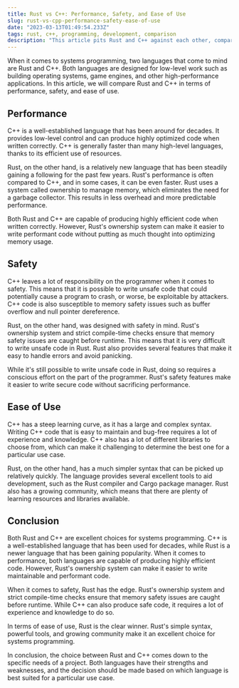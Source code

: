 ```yaml
---
title: Rust vs C++: Performance, Safety, and Ease of Use
slug: rust-vs-cpp-performance-safety-ease-of-use
date: "2023-03-13T01:49:54.233Z"
tags: rust, c++, programming, development, comparison
description: "This article pits Rust and C++ against each other, comparing their performance, safety, and ease of use. We'll be exploring the benefits and drawbacks of each language for different use cases, providing readers with the knowledge they need to make an informed decision about which language is best for their next project."
---
```


When it comes to systems programming, two languages that come to mind are Rust and C++. Both languages are designed for low-level work such as building operating systems, game engines, and other high-performance applications. In this article, we will compare Rust and C++ in terms of performance, safety, and ease of use.

## Performance

C++ is a well-established language that has been around for decades. It provides low-level control and can produce highly optimized code when written correctly. C++ is generally faster than many high-level languages, thanks to its efficient use of resources.

Rust, on the other hand, is a relatively new language that has been steadily gaining a following for the past few years. Rust's performance is often compared to C++, and in some cases, it can be even faster. Rust uses a system called ownership to manage memory, which eliminates the need for a garbage collector. This results in less overhead and more predictable performance.

Both Rust and C++ are capable of producing highly efficient code when written correctly. However, Rust's ownership system can make it easier to write performant code without putting as much thought into optimizing memory usage.

## Safety

C++ leaves a lot of responsibility on the programmer when it comes to safety. This means that it is possible to write unsafe code that could potentially cause a program to crash, or worse, be exploitable by attackers. C++ code is also susceptible to memory safety issues such as buffer overflow and null pointer dereference.

Rust, on the other hand, was designed with safety in mind. Rust's ownership system and strict compile-time checks ensure that memory safety issues are caught before runtime. This means that it is very difficult to write unsafe code in Rust. Rust also provides several features that make it easy to handle errors and avoid panicking.

While it's still possible to write unsafe code in Rust, doing so requires a conscious effort on the part of the programmer. Rust's safety features make it easier to write secure code without sacrificing performance.

## Ease of Use

C++ has a steep learning curve, as it has a large and complex syntax. Writing C++ code that is easy to maintain and bug-free requires a lot of experience and knowledge. C++ also has a lot of different libraries to choose from, which can make it challenging to determine the best one for a particular use case.

Rust, on the other hand, has a much simpler syntax that can be picked up relatively quickly. The language provides several excellent tools to aid development, such as the Rust compiler and Cargo package manager. Rust also has a growing community, which means that there are plenty of learning resources and libraries available.

## Conclusion

Both Rust and C++ are excellent choices for systems programming. C++ is a well-established language that has been used for decades, while Rust is a newer language that has been gaining popularity. When it comes to performance, both languages are capable of producing highly efficient code. However, Rust's ownership system can make it easier to write maintainable and performant code.

When it comes to safety, Rust has the edge. Rust's ownership system and strict compile-time checks ensure that memory safety issues are caught before runtime. While C++ can also produce safe code, it requires a lot of experience and knowledge to do so.

In terms of ease of use, Rust is the clear winner. Rust's simple syntax, powerful tools, and growing community make it an excellent choice for systems programming.

In conclusion, the choice between Rust and C++ comes down to the specific needs of a project. Both languages have their strengths and weaknesses, and the decision should be made based on which language is best suited for a particular use case.